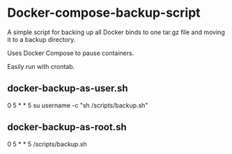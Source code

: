 # Docker-compose-backup-script
A simple script for backing up all Docker binds to one tar.gz file and moving it to a backup directory. 

Uses Docker Compose to pause containers. 

Easily run with crontab.

## docker-backup-as-user.sh
0 5 * * 5 su username -c "sh /scripts/backup.sh"

## docker-backup-as-root.sh
0 5 * * 5 /scripts/backup.sh
